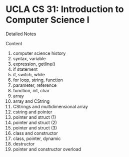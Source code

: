 # UCLA CS 31: Introduction to Computer Science I
Detailed Notes

Content
1. computer science history
2. syntax, variable
3. expression, getline()
4. if statement
5. if, switch, while
6. for loop, string, function
7. parameter, reference
8. function, int, char
9. array
10. array and CString
11. CStrings and multidimensional array
12. cstring and pointer
13. pointer and struct (1)
14. pointer and struct (2)
15. pointer and struct (3)
16. class and constructor
17. class, pointer, dynamic
18. destructor
19. pointer and constructor overload
